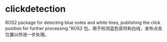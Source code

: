 # clickdetection
ROS2 package for detecting blue notes and white lines, publishing the click position for further processing."ROS2 包，用于检测蓝色音符和白线，发布点击位置以供进一步处理。
